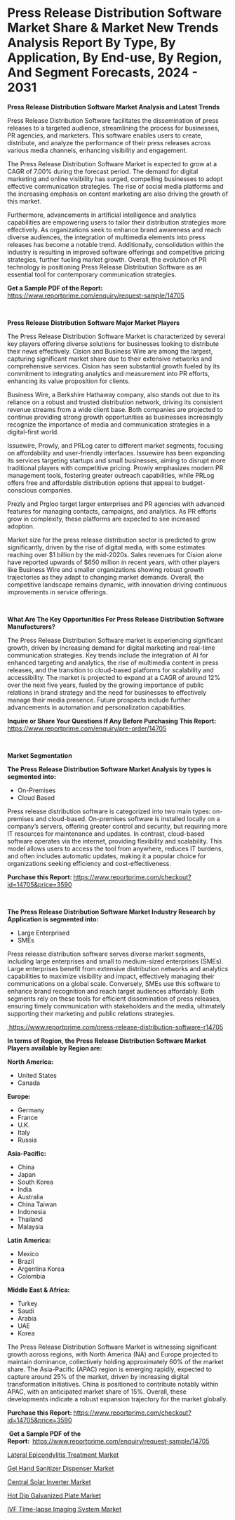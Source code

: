 <p><h1>Press Release Distribution Software Market Share & Market New Trends Analysis Report By Type, By Application, By End-use, By Region, And Segment Forecasts, 2024 - 2031</h1></p><p><strong>Press Release Distribution Software Market Analysis and Latest Trends</strong></p>
<p><p>Press Release Distribution Software facilitates the dissemination of press releases to a targeted audience, streamlining the process for businesses, PR agencies, and marketers. This software enables users to create, distribute, and analyze the performance of their press releases across various media channels, enhancing visibility and engagement.</p><p>The Press Release Distribution Software Market is expected to grow at a CAGR of 7.00% during the forecast period. The demand for digital marketing and online visibility has surged, compelling businesses to adopt effective communication strategies. The rise of social media platforms and the increasing emphasis on content marketing are also driving the growth of this market. </p><p>Furthermore, advancements in artificial intelligence and analytics capabilities are empowering users to tailor their distribution strategies more effectively. As organizations seek to enhance brand awareness and reach diverse audiences, the integration of multimedia elements into press releases has become a notable trend. Additionally, consolidation within the industry is resulting in improved software offerings and competitive pricing strategies, further fueling market growth. Overall, the evolution of PR technology is positioning Press Release Distribution Software as an essential tool for contemporary communication strategies.</p></p>
<p><strong>Get a Sample PDF of the Report:&nbsp;</strong> <a href="https://www.reportprime.com/enquiry/request-sample/14705?utm_campaign=116&utm_medium=2&utm_source=Github&utm_content=ia&utm_term=29112024&utm_id=press-release-distribution-software">https://www.reportprime.com/enquiry/request-sample/14705</a></p>
<p>&nbsp;</p>
<p><strong>Press Release Distribution Software Major Market Players</strong></p>
<p><p>The Press Release Distribution Software Market is characterized by several key players offering diverse solutions for businesses looking to distribute their news effectively. Cision and Business Wire are among the largest, capturing significant market share due to their extensive networks and comprehensive services. Cision has seen substantial growth fueled by its commitment to integrating analytics and measurement into PR efforts, enhancing its value proposition for clients. </p><p>Business Wire, a Berkshire Hathaway company, also stands out due to its reliance on a robust and trusted distribution network, driving its consistent revenue streams from a wide client base. Both companies are projected to continue providing strong growth opportunities as businesses increasingly recognize the importance of media and communication strategies in a digital-first world.</p><p>Issuewire, Prowly, and PRLog cater to different market segments, focusing on affordability and user-friendly interfaces. Issuewire has been expanding its services targeting startups and small businesses, aiming to disrupt more traditional players with competitive pricing. Prowly emphasizes modern PR management tools, fostering greater outreach capabilities, while PRLog offers free and affordable distribution options that appeal to budget-conscious companies.</p><p>Prezly and Prgloo target larger enterprises and PR agencies with advanced features for managing contacts, campaigns, and analytics. As PR efforts grow in complexity, these platforms are expected to see increased adoption.</p><p>Market size for the press release distribution sector is predicted to grow significantly, driven by the rise of digital media, with some estimates reaching over $1 billion by the mid-2020s. Sales revenues for Cision alone have reported upwards of $650 million in recent years, with other players like Business Wire and smaller organizations showing robust growth trajectories as they adapt to changing market demands. Overall, the competitive landscape remains dynamic, with innovation driving continuous improvements in service offerings.</p></p>
<p>&nbsp;</p>
<p><strong>What Are The Key Opportunities For Press Release Distribution Software Manufacturers?</strong></p>
<p><p>The Press Release Distribution Software market is experiencing significant growth, driven by increasing demand for digital marketing and real-time communication strategies. Key trends include the integration of AI for enhanced targeting and analytics, the rise of multimedia content in press releases, and the transition to cloud-based platforms for scalability and accessibility. The market is projected to expand at a CAGR of around 12% over the next five years, fueled by the growing importance of public relations in brand strategy and the need for businesses to effectively manage their media presence. Future prospects include further advancements in automation and personalization capabilities.</p></p>
<p><strong>Inquire or Share Your Questions If Any Before Purchasing This Report:</strong> <a href="https://www.reportprime.com/enquiry/pre-order/14705?utm_campaign=116&utm_medium=2&utm_source=Github&utm_content=ia&utm_term=29112024&utm_id=press-release-distribution-software">https://www.reportprime.com/enquiry/pre-order/14705</a></p>
<p>&nbsp;</p>
<p><strong>Market Segmentation</strong></p>
<p><strong>The Press Release Distribution Software Market Analysis by types is segmented into:</strong></p>
<p><ul><li>On-Premises</li><li>Cloud Based</li></ul></p>
<p><p>Press release distribution software is categorized into two main types: on-premises and cloud-based. On-premises software is installed locally on a company’s servers, offering greater control and security, but requiring more IT resources for maintenance and updates. In contrast, cloud-based software operates via the internet, providing flexibility and scalability. This model allows users to access the tool from anywhere, reduces IT burdens, and often includes automatic updates, making it a popular choice for organizations seeking efficiency and cost-effectiveness.</p></p>
<p><strong>Purchase this Report:&nbsp;</strong><a href="https://www.reportprime.com/checkout?id=14705&price=3590&utm_campaign=116&utm_medium=2&utm_source=Github&utm_content=ia&utm_term=29112024&utm_id=press-release-distribution-software">https://www.reportprime.com/checkout?id=14705&price=3590</a></p>
<p>&nbsp;</p>
<p><strong>The Press Release Distribution Software Market Industry Research by Application is segmented into:</strong></p>
<p><ul><li>Large Enterprised</li><li>SMEs</li></ul></p>
<p><p>Press release distribution software serves diverse market segments, including large enterprises and small to medium-sized enterprises (SMEs). Large enterprises benefit from extensive distribution networks and analytics capabilities to maximize visibility and impact, effectively managing their communications on a global scale. Conversely, SMEs use this software to enhance brand recognition and reach target audiences affordably. Both segments rely on these tools for efficient dissemination of press releases, ensuring timely communication with stakeholders and the media, ultimately supporting their marketing and public relations strategies.</p></p>
<p><a href="https://www.reportprime.com/press-release-distribution-software-r14705?utm_campaign=116&utm_medium=2&utm_source=Github&utm_content=ia&utm_term=29112024&utm_id=press-release-distribution-software">&nbsp;https://www.reportprime.com/press-release-distribution-software-r14705</a></p>
<p><strong>In terms of Region, the Press Release Distribution Software Market Players available by Region are:</strong></p>
<p>
    <p> <strong> North America: </strong>
        <ul>
            <li>United States</li>
            <li>Canada</li>
        </ul>
        </p> 
    <p> <strong> Europe: </strong>
        <ul>
            <li>Germany</li>
            <li>France</li>
            <li>U.K.</li>
            <li>Italy</li>
            <li>Russia</li>
        </ul>
        </p> 
    <p> <strong> Asia-Pacific: </strong>
        <ul>
            <li>China</li>
            <li>Japan</li>
            <li>South Korea</li>
            <li>India</li>
            <li>Australia</li>
            <li>China Taiwan</li>
            <li>Indonesia</li>
            <li>Thailand</li>
            <li>Malaysia</li>
        </ul>
        </p> 
    <p> <strong> Latin America: </strong>
        <ul>
            <li>Mexico</li>
            <li>Brazil</li>
            <li>Argentina Korea</li>
            <li>Colombia</li>
        </ul>
        </p> 
    <p> <strong> Middle East & Africa: </strong>
        <ul>
            <li>Turkey</li>
            <li>Saudi</li>
            <li>Arabia</li>
            <li>UAE</li>
            <li>Korea</li>
        </ul>
    </p>
    </p>
<p><p>The Press Release Distribution Software Market is witnessing significant growth across regions, with North America (NA) and Europe projected to maintain dominance, collectively holding approximately 60% of the market share. The Asia-Pacific (APAC) region is emerging rapidly, expected to capture around 25% of the market, driven by increasing digital transformation initiatives. China is positioned to contribute notably within APAC, with an anticipated market share of 15%. Overall, these developments indicate a robust expansion trajectory for the market globally.</p></p>
<p><strong>Purchase this Report: </strong><a href="https://www.reportprime.com/checkout?id=14705&price=3590&utm_campaign=116&utm_medium=2&utm_source=Github&utm_content=ia&utm_term=29112024&utm_id=press-release-distribution-software">https://www.reportprime.com/checkout?id=14705&price=3590</a></p>
<p>&nbsp;<strong>Get a Sample PDF of the Report:&nbsp;&nbsp;</strong><a href="https://www.reportprime.com/enquiry/request-sample/14705?utm_campaign=116&utm_medium=2&utm_source=Github&utm_content=ia&utm_term=29112024&utm_id=press-release-distribution-software">https://www.reportprime.com/enquiry/request-sample/14705</a></p>
<p><strong></strong></p>
<p><p><a href="https://github.com/gerdabatiskzv9/Market-Research-Report-List-1/blob/main/lateral-epicondylitis-treatment-market.md?utm_campaign=116&utm_medium=2&utm_source=Github&utm_content=ia&utm_term=29112024&utm_id=press-release-distribution-software">Lateral Epicondylitis Treatment Market</a></p><p><a href="https://issuu.com/reportprime-2/docs/gel-hand-sanitizer-dispenser-market-size-2030.pptx?utm_campaign=116&utm_medium=2&utm_source=Github&utm_content=ia&utm_term=29112024&utm_id=press-release-distribution-software">Gel Hand Sanitizer Dispenser Market</a></p><p><a href="https://www.linkedin.com/pulse/central-solar-inverter-market-overview-forecast-2024-2031-hbwce?utm_campaign=116&utm_medium=2&utm_source=Github&utm_content=ia&utm_term=29112024&utm_id=press-release-distribution-software">Central Solar Inverter Market</a></p><p><a href="https://www.linkedin.com/pulse/hot-dip-galvanized-plate-landscape-product-spectrum-market-kowqe?utm_campaign=116&utm_medium=2&utm_source=Github&utm_content=ia&utm_term=29112024&utm_id=press-release-distribution-software">Hot Dip Galvanized Plate Market</a></p><p><a href="https://issuu.com/reportprime-2/docs/ivf-time-lapse-imaging-system-market-size-2030.ppt?utm_campaign=116&utm_medium=2&utm_source=Github&utm_content=ia&utm_term=29112024&utm_id=press-release-distribution-software">IVF Time-lapse Imaging System Market</a></p></p>